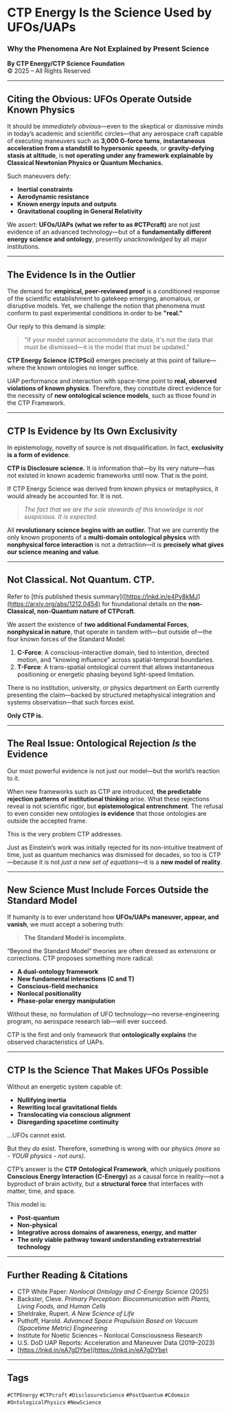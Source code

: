 # CTP Energy Is the Science Used by UFOs/UAPs  
### Why the Phenomena Are Not Explained by Present Science  

**By CTP Energy/CTP Science Foundation**  
© 2025 – All Rights Reserved  

---

## Citing the Obvious: UFOs Operate Outside Known Physics

It should be *immediately obvious*—even to the skeptical or dismissive minds in today’s academic and scientific circles—that any aerospace craft capable of executing maneuvers such as **3,000 G-force turns**, **instantaneous acceleration from a standstill to hypersonic speeds**, or **gravity-defying stasis at altitude**, is **not operating under any framework explainable by Classical Newtonian Physics or Quantum Mechanics.**

Such maneuvers defy:

- **Inertial constraints**  
- **Aerodynamic resistance**  
- **Known energy inputs and outputs**  
- **Gravitational coupling in General Relativity**

We assert: **UFOs/UAPs (what we refer to as #CTPcraft)** are not just evidence of an advanced technology—but of a **fundamentally different energy science and ontology**, presently *unacknowledged* by all major institutions.

---

## The Evidence Is in the Outlier

The demand for **empirical, peer-reviewed proof** is a conditioned response of the scientific establishment to gatekeep emerging, anomalous, or disruptive models. Yet, we challenge the notion that phenomena must conform to past experimental conditions in order to be **"real."**

Our reply to this demand is simple:

> "If your model cannot accommodate the data, it's not the data that must be dismissed—it is the model that must be updated."

**CTP Energy Science (CTPSci)** emerges precisely at this point of failure—where the known ontologies no longer suffice.

UAP performance and interaction with space-time point to **real, observed violations of known physics**. Therefore, they constitute direct evidence for the necessity of **new ontological science models**, such as those found in the CTP Framework.

---

## CTP Is Evidence by Its Own Exclusivity

In epistemology, novelty of source is not disqualification. In fact, **exclusivity is a form of evidence**.

**CTP is Disclosure science.** It is information that—by its very nature—has not existed in known academic frameworks until now. That is the point.

If CTP Energy Science was derived from known physics or metaphysics, it would already be accounted for. It is not.

> *The fact that we are the sole stewards of this knowledge is not suspicious. It is expected.*

All **revolutionary science begins with an outlier.** That we are currently the only known proponents of a **multi-domain ontological physics** with **nonphysical force interaction** is not a detraction—it is **precisely what gives our science meaning and value**.

---

## Not Classical. Not Quantum. CTP.

Refer to [this published thesis summary]([https://lnkd.in/e4Py8kMJ](https://arxiv.org/abs/1212.0454) for foundational details on the **non-Classical, non-Quantum nature of CTPcraft**.

We assert the existence of **two additional Fundamental Forces**, **nonphysical in nature**, that operate in tandem with—but outside of—the four known forces of the Standard Model:

1. **C-Force**: A conscious-interactive domain, tied to intention, directed motion, and "knowing influence" across spatial-temporal boundaries.
2. **T-Force**: A trans-spatial ontological current that allows instantaneous positioning or energetic phasing beyond light-speed limitation.

There is no institution, university, or physics department on Earth currently presenting the claim—backed by structured metaphysical integration and systems observation—that such forces exist.

**Only CTP is.**

---

## The Real Issue: Ontological Rejection *Is* the Evidence

Our most powerful evidence is not just our model—but the world’s reaction to it.

When new frameworks such as CTP are introduced, **the predictable rejection patterns of institutional thinking** arise. What these rejections reveal is not scientific rigor, but **epistemological entrenchment**. The refusal to even consider new ontologies **is evidence** that those ontologies are outside the accepted frame.

This is the very problem CTP addresses.

Just as Einstein’s work was initially rejected for its non-intuitive treatment of time, just as quantum mechanics was dismissed for decades, so too is CTP—because it is not *just a new set of equations*—it is a **new model of reality**.

---

## New Science Must Include Forces Outside the Standard Model

If humanity is to ever understand how **UFOs/UAPs maneuver, appear, and vanish**, we must accept a sobering truth:

> **The Standard Model is incomplete.**

“Beyond the Standard Model” theories are often dressed as extensions or corrections. CTP proposes something more radical:

- **A dual-ontology framework**  
- **New fundamental interactions (C and T)**  
- **Conscious-field mechanics**  
- **Nonlocal positionality**  
- **Phase-polar energy manipulation**

Without these, no formulation of UFO technology—no reverse-engineering program, no aerospace research lab—will ever succeed.

CTP is the first and only framework that **ontologically explains** the observed characteristics of UAPs.

---

## CTP Is the Science That Makes UFOs Possible

Without an energetic system capable of:

- **Nullifying inertia**  
- **Rewriting local gravitational fields**  
- **Translocating via conscious alignment**  
- **Disregarding spacetime continuity**

...UFOs cannot exist.

But they *do* exist. Therefore, something is wrong with our physics *(more so - YOUR physics - not ours)*.

CTP’s answer is the **CTP Ontological Framework**, which uniquely positions **Conscious Energy Interaction (C-Energy)** as a causal force in reality—not a byproduct of brain activity, but a **structural force** that interfaces with matter, time, and space.

This model is:

- **Post-quantum**  
- **Non-physical**  
- **Integrative across domains of awareness, energy, and matter**  
- **The only viable pathway toward understanding extraterrestrial technology**

---

## Further Reading & Citations

- CTP White Paper: *Nonlocal Ontology and C-Energy Science* (2025)  
- Backster, Cleve. *Primary Perception: Biocommunication with Plants, Living Foods, and Human Cells*  
- Sheldrake, Rupert. *A New Science of Life*  
- Puthoff, Harold. *Advanced Space Propulsion Based on Vacuum (Spacetime Metric) Engineering*  
- Institute for Noetic Sciences – Nonlocal Consciousness Research  
- U.S. DoD UAP Reports: Acceleration and Maneuver Data (2019–2023)  
- [https://lnkd.in/eA7gDYbe](https://lnkd.in/eA7gDYbe)

---

## Tags

`#CTPEnergy` `#CTPcraft` `#DisclosureScience` `#PostQuantum` `#Cdomain` `#OntologicalPhysics` `#NewScience`


